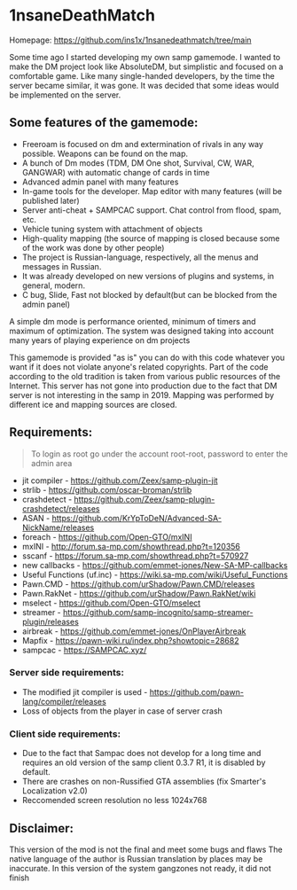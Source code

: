 # 1nsaneDeathMatch

Homepage: https://github.com/ins1x/1nsanedeathmatch/tree/main

Some time ago I started developing my own samp gamemode. I wanted to make the DM project look like AbsoluteDM, but simplistic and focused on a comfortable game. Like many single-handed developers, by the time the server became similar, it was gone. It was decided that some ideas would be implemented on the server.

## Some features of the gamemode:
* Freeroam is focused on dm and extermination of rivals in any way possible. Weapons can be found on the map.
* A bunch of Dm modes (TDM, DM One shot, Survival, CW, WAR, GANGWAR) with automatic change of cards in time
* Advanced admin panel with many features
* In-game tools for the developer. Map editor with many features (will be published later)
* Server anti-cheat + SAMPCAC support. Chat control from flood, spam, etc.
* Vehicle tuning system with attachment of objects
* High-quality mapping (the source of mapping is closed because some of the work was done by other people)
* The project is Russian-language, respectively, all the menus and messages in Russian.
* It was already developed on new versions of plugins and systems, in general, modern.
* C bug, Slide, Fast not blocked by default(but can be blocked from the admin panel)

A simple dm mode is performance oriented, minimum of timers and maximum of optimization.
The system was designed taking into account many years of playing experience on dm projects
 
This gamemode is provided "as is" you can do with this code whatever you want if it does not violate 
anyone's related copyrights. Part of the code according to the old tradition is taken from various public 
resources of the Internet. This server has not gone into production due to the fact that DM server is not 
interesting in the samp in 2019. Mapping was performed by different ice and mapping sources are closed. 

## Requirements:
> To login as root go under the account root-root, password to enter the admin area

+ jit compiler - https://github.com/Zeex/samp-plugin-jit
+ strlib - https://github.com/oscar-broman/strlib
+ crashdetect - https://github.com/Zeex/samp-plugin-crashdetect/releases
+ ASAN - https://github.com/KrYpToDeN/Advanced-SA-NickName/releases
+ foreach - https://github.com/Open-GTO/mxINI
+ mxINI - http://forum.sa-mp.com/showthread.php?t=120356
+ sscanf - https://forum.sa-mp.com/showthread.php?t=570927
+ new callbacks - https://github.com/emmet-jones/New-SA-MP-callbacks
+ Useful Functions (uf.inc) - https://wiki.sa-mp.com/wiki/Useful_Functions
+ Pawn.CMD -  https://github.com/urShadow/Pawn.CMD/releases
+ Pawn.RakNet - https://github.com/urShadow/Pawn.RakNet/wiki
+ mselect - https://github.com/Open-GTO/mselect
+ streamer - https://github.com/samp-incognito/samp-streamer-plugin/releases
+ airbreak - https://github.com/emmet-jones/OnPlayerAirbreak
+ Mapfix - https://pawn-wiki.ru/index.php?showtopic=28682
+ sampcac - https://SAMPCAC.xyz/

### Server side requirements:
* The modified jit compiler is used - https://github.com/pawn-lang/compiler/releases
* Loss of objects from the player in case of server crash

### Client side requirements:
* Due to the fact that Sampac does not develop for a long time and requires 
 an old version of the samp client 0.3.7 R1, it is disabled by default.
* There are crashes on non-Russified GTA assemblies (fix Smarter's Localization v2.0)
* Reccomended screen resolution no less 1024x768

## Disclaimer: 
This version of the mod is not the final and meet some bugs and flaws
The native language of the author is Russian translation by places may be inaccurate.
In this version of the system gangzones not ready, it did not finish
